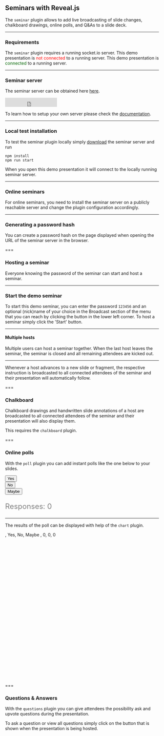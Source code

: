 ## Seminars with Reveal.js

The `seminar` plugin allows to add live broadcasting of slide changes, chalkboard drawings, online polls, and Q&As to a slide deck.

---

### Requirements

The `seminar` plugin requires a running socket.io server.
<span class="seminar disconnected">
This demo presentation is <span style="color:red;"><i class="fa-solid fa-square-rss"></i> not connected </span> to a running server.
</span>
<span class="seminar connected">
This demo presentation is <span style="color:darkgreen;"><i class="fa-solid fa-square-rss"></i> connected </span> to a running  server.
</span>

---

### Seminar server

The seminar server can be obtained here [here](https://github.com/rajgoel/seminar).

<iframe src="https://ghbtns.com/github-btn.html?user=rajgoel&repo=seminar&type=star&count=true&size=large" frameborder="0" scrolling="0" width="170" height="30" title="GitHub"></iframe>

To learn how to setup your own server please check the [documentation](https://github.com/rajgoel/reveal.js-plugins/tree/master/seminar).

---

### Local test installation

To test the seminar plugin locally simply [download](https://github.com/rajgoel/seminar) the seminar server and run

```
npm install
npm run start
```

When you open this demo presentation it will connect to the locally running seminar server.

---

### Online seminars

For online seminars, you need to install the seminar server on a publicly reachable server and change the plugin configuration accordingly.

---

### Generating a password hash

You can create a password hash on the page displayed when opening the URL of the seminar server in the browser.

===

### Hosting a seminar

Everyone knowing the password of the seminar can start and host a seminar.


---

### Start the demo seminar

To start this demo seminar, you can enter the password `123456` and an optional (nick)name of your choice in the <i class="fa fa-rss"></i> Broadcast section of the menu that you can reach by clicking the <i class="fa fa-bars"></i> button in the lower left corner. To host a seminar simply click the 'Start' button.

---

#### Multiple hosts

Multiple users can host a seminar together. When the last host leaves the seminar, the seminar is closed and all remaining attendees are kicked out.

---

Whenever a host advances to a new slide or fragment, the respective instruction is broadcasted to all connected attendees of the seminar and their presentation will automatically follow.

===

### Chalkboard

Chalkboard drawings and handwritten slide annotations of a host are broadcasted to all connected attendees of the seminar and their presentation will also display them.

This requires the `chalkboard` plugin.

===

### Online polls

With the `poll` plugin you can add instant polls like the one below to your slides.

<div class="poll" data-poll="approval">
	<button data-value="yes">Yes</button>
	<br>
	<button data-value="no">No</button>
	<br>
	<button data-value="maybe">Maybe</button>
	<br>
</div>
<p style="font-size:24px;color:gray;">Responses: <span class="voters" data-poll="approval">0</span></p>

---

The results of the poll can be displayed with help of the `chart` plugin.

<div style="position: relative;height:480px!important;width:1280px!important;">
<canvas data-chart="bar" data-poll="approval">
, Yes, No, Maybe
, 0, 0, 0
</canvas>
</div>


===

### Questions & Answers

With the `questions` plugin you can give attendees the possibility ask and upvote questions during the presentation.

To ask a question or view all questions simply click on the <i class="fa fa-comment"></i> button that is shown when the presentation is being hosted.
